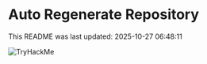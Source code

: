 # Auto Regenerate Repository

This README was last updated: 2025-10-27 06:48:11

 ![TryHackMe](https://tryhackme.com/badge/533634)